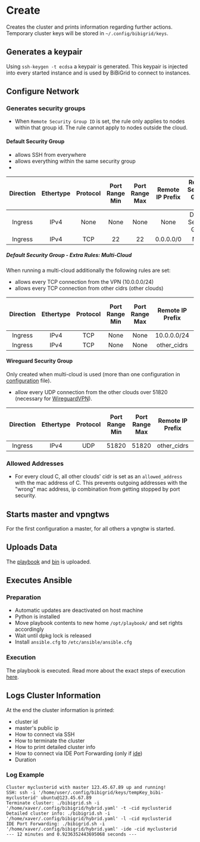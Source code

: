 # Create

Creates the cluster and prints information regarding further actions.
Temporary cluster keys will be stored in `~/.config/bibigrid/keys`.

## Generates a keypair
Using `ssh-keygen -t ecdsa` a keypair is generated.
This keypair is injected into every started instance and is used by BiBiGrid to connect to instances.


## Configure Network
### Generates security groups
- When `Remote Security Group ID` is set, the rule only applies to nodes within that group id. 
The rule cannot apply to nodes outside the cloud.
#### Default Security Group
- allows SSH from everywhere
- allows everything within the same security group
- 
| Direction | Ethertype | Protocol | Port Range Min | Port Range Max | Remote IP Prefix | Remote Security Group ID |
|:---------:|:---------:|:--------:|:--------------:|:--------------:|:----------------:|:------------------------:|
|  Ingress  |   IPv4    |   None   |      None      |      None      |       None       |  Default Security Group  |
|  Ingress  |   IPv4    |   TCP    |       22       |       22       |    0.0.0.0/0     |           None           |


##### Default Security Group - Extra Rules: Multi-Cloud
When running a multi-cloud additionally the following rules are set:
- allows every TCP connection from the VPN (10.0.0.0/24)
- allows every TCP connection from other cidrs (other clouds)

| Direction | Ethertype | Protocol | Port Range Min | Port Range Max | Remote IP Prefix | Remote Security Group ID |
|:---------:|:---------:|:--------:|:--------------:|:--------------:|:----------------:|:------------------------:|
|  Ingress  |   IPv4    |   TCP    |      None      |      None      |   10.0.0.0/24    |           None           |
|  Ingress  |   IPv4    |   TCP    |      None      |      None      |   other_cidrs    |           None           |

#### Wireguard Security Group
Only created when multi-cloud is used (more than one configuration in [configuration](configuration.md) file).
- allow every UDP connection from the other clouds over 51820 (necessary for [WireguardVPN](../software/wireguard.md)).

| Direction | Ethertype | Protocol | Port Range Min | Port Range Max | Remote IP Prefix | Remote Security Group ID |
|:---------:|:---------:|:--------:|:--------------:|:--------------:|:----------------:|:------------------------:|
|  Ingress  |   IPv4    |   UDP    |     51820      |     51820      |   other_cidrs    |           None           |

### Allowed Addresses
- For every cloud C, all other clouds' cidr is set as an `allowed_address` with the mac address of C.
This prevents outgoing addresses with the "wrong" mac address, ip combination from getting stopped by port security.

## Starts master and vpngtws

For the first configuration a master, for all others a vpngtw is started.

## Uploads Data

The [playbook](../../../resources/playbook) and [bin](../../../resources/bin) is uploaded.

## Executes Ansible

### Preparation
- Automatic updates are deactivated on host machine
- Python is installed
- Move playbook contents to new home `/opt/playbook/` and set rights accordingly
- Wait until dpkg lock is released
- Install `ansible.cfg` to `/etc/ansible/ansible.cfg`

### Execution

The playbook is executed. Read more about the exact steps of execution [here](bibigrid_ansible_playbook.md).

## Logs Cluster Information

At the end the cluster information is printed:
- cluster id
- master's public ip
- How to connect via SSH
- How to terminate the cluster
- How to print detailed cluster info
- How to connect via IDE Port Forwarding (only if [ide](configuration.md#ide-optional))
- Duration

### Log Example
```
Cluster myclusterid with master 123.45.67.89 up and running!
SSH: ssh -i '/home/user/.config/bibigrid/keys/tempKey_bibi-myclusterid' ubuntu@123.45.67.89
Terminate cluster: ./bibigrid.sh -i '/home/xaver/.config/bibigrid/hybrid.yaml' -t -cid myclusterid
Detailed cluster info: ./bibigrid.sh -i '/home/xaver/.config/bibigrid/hybrid.yaml' -l -cid myclusterid
IDE Port Forwarding: ./bibigrid.sh -i '/home/xaver/.config/bibigrid/hybrid.yaml' -ide -cid myclusterid
--- 12 minutes and 0.9236352443695068 seconds ---
```
